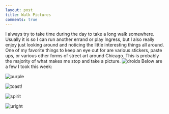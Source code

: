 ```yaml
---
layout: post
title: Walk Pictures
comments: true
---
```


  I always try to take time during the day to take a long walk somewhere.  Usually it is so I can run another errand or play Ingress, but I also really enjoy just looking around and noticing the little interesting things all around.  One of my favorite things to keep an eye out for are various stickers, paste ups, or various other forms of street art around Chicago.  This is probably the majority of what makes me stop and take a picture.
![droids](https://farm6.staticflickr.com/5600/15605261605_7dab1985ff_c.jpg)
Below are a few I took this week:

  ![purple](https://farm4.staticflickr.com/3952/15605261745_16f7f3dcda_c.jpg)

  ![toast!](https://farm4.staticflickr.com/3950/14985117983_7df5e3ce8c_c.jpg)

  ![spirit](https://farm4.staticflickr.com/3939/14984527334_32c61200be_c.jpg)

  ![uright](https://farm4.staticflickr.com/3935/14984527964_287324341f_c.jpg)
